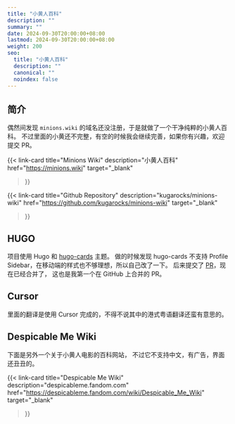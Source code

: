```yaml
---
title: "小黄人百科"
description: ""
summary: ""
date: 2024-09-30T20:00:00+08:00
lastmod: 2024-09-30T20:00:00+08:00
weight: 200
seo:
  title: "小黄人百科"
  description: ""
  canonical: ""
  noindex: false
---
```


## 简介

偶然间发现 `minions.wiki` 的域名还没注册，于是就做了一个干净纯粹的小黄人百科。
不过里面的小黄还不完整，有空的时候我会继续完善，如果你有兴趣，欢迎提交 PR。

{{< link-card
  title="Minions Wiki"
  description="小黄人百科"
  href="https://minions.wiki"
  target="_blank"
>}}

{{< link-card
  title="Github Repository"
  description="kugarocks/minions-wiki"
  href="https://github.com/kugarocks/minions-wiki"
  target="_blank"
>}}

## HUGO

项目使用 Hugo 和 [hugo-cards](https://github.com/bul-ikana/hugo-cards) 主题。
做的时候发现 hugo-cards 不支持 Profile Sidebar，在移动端的样式也不够理想，所以自己改了一下。
后来提交了 [PR](https://github.com/bul-ikana/hugo-cards/pull/28)，现在已经合并了，
这也是我第一个在 GitHub 上合并的 PR。

## Cursor

里面的翻译是使用 Cursor 完成的，不得不说其中的港式粤语翻译还蛮有意思的。

## Despicable Me Wiki

下面是另外一个关于小黄人电影的百科网站，
不过它不支持中文，有广告，界面还丑丑的。

{{< link-card
  title="Despicable Me Wiki"
  description="despicableme.fandom.com"
  href="https://despicableme.fandom.com/wiki/Despicable_Me_Wiki"
  target="_blank"
>}}

